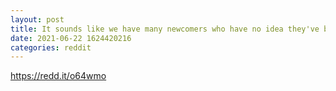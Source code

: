 ```yaml
--- 
layout: post 
title: It sounds like we have many newcomers who have no idea they've been BOGGED 
date: 2021-06-22 1624420216 
categories: reddit 
--- 
```

https://redd.it/o64wmo
